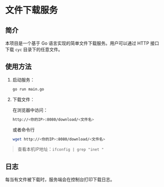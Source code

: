 # 文件下载服务

## 简介

本项目是一个基于 Go 语言实现的简单文件下载服务。用户可以通过 HTTP 接口下载 `cyc` 目录下的任意文件。

## 使用方法

1. 启动服务：

   ```sh
   go run main.go
   ```

2. 下载文件：

   在浏览器中访问：
   ```sh
   http://<你的IP>:8080/download/<文件名>
   ```

   或者命令行
   ```sh
   wget http://<你的IP>:8080/download/<文件名>
   ```

> 查看本机IP地址：`ifconfig | grep "inet "`

## 日志

每当有文件被下载时，服务端会在控制台打印下载日志。

